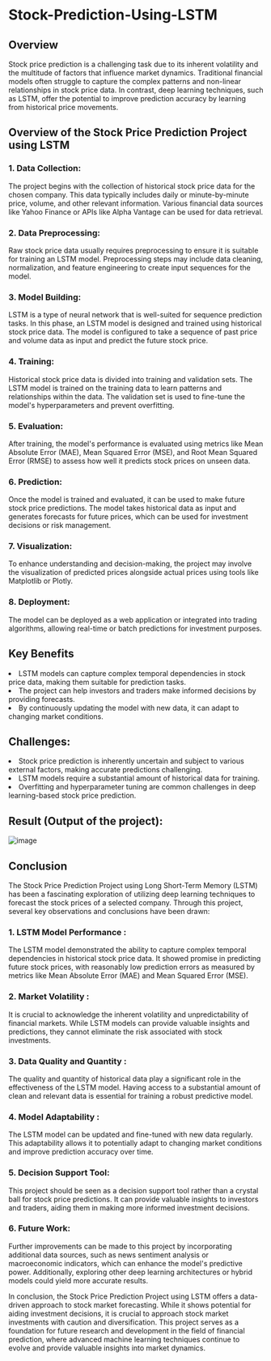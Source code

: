 # Stock-Prediction-Using-LSTM
## Overview
<p>Stock price prediction is a challenging task due to its inherent volatility and the multitude of factors that influence market dynamics. Traditional financial models often struggle to capture the complex patterns and non-linear relationships in stock price data. In contrast, deep learning techniques, such as LSTM, offer the potential to improve prediction accuracy by learning from historical price movements.</p>


## Overview of the Stock Price Prediction Project using LSTM
### 1. Data Collection:
<p>The project begins with the collection of historical stock price data for the chosen company. This data typically includes daily or minute-by-minute price, volume, and other relevant information. Various financial data sources like Yahoo Finance or APIs like Alpha Vantage can be used for data retrieval.</p>

### 2. Data Preprocessing:
<p>Raw stock price data usually requires preprocessing to ensure it is suitable for training an LSTM model. Preprocessing steps may include data cleaning, normalization, and feature engineering to create input sequences for the model.</p>

### 3. Model Building: 
<p>LSTM is a type of neural network that is well-suited for sequence prediction tasks. In this phase, an LSTM model is designed and trained using historical stock price data. The model is configured to take a sequence of past price and volume data as input and predict the future stock price.</p>

### 4. Training: 
<p>Historical stock price data is divided into training and validation sets. The LSTM model is trained on the training data to learn patterns and relationships within the data. The validation set is used to fine-tune the model's hyperparameters and prevent overfitting.</p>

### 5. Evaluation: 
<p>After training, the model's performance is evaluated using metrics like Mean Absolute Error (MAE), Mean Squared Error (MSE), and Root Mean Squared Error (RMSE) to assess how well it predicts stock prices on unseen data.</p>

### 6. Prediction: 
<p>Once the model is trained and evaluated, it can be used to make future stock price predictions. The model takes historical data as input and generates forecasts for future prices, which can be used for investment decisions or risk management.</p>

### 7. Visualization:
<p>To enhance understanding and decision-making, the project may involve the visualization of predicted prices alongside actual prices using tools like Matplotlib or Plotly.</p>

### 8. Deployment: 
<p>The model can be deployed as a web application or integrated into trading algorithms, allowing real-time or batch predictions for investment purposes.</p>


## Key Benefits
<li>LSTM models can capture complex temporal dependencies in stock price data, making them suitable for prediction tasks.</li>
<li>The project can help investors and traders make informed decisions by providing forecasts.</li>
<li>By continuously updating the model with new data, it can adapt to changing market conditions.</li>


## Challenges:

<li>Stock price prediction is inherently uncertain and subject to various external factors, making accurate predictions challenging.</li>
<li>LSTM models require a substantial amount of historical data for training.</li>
<li>Overfitting and hyperparameter tuning are common challenges in deep learning-based stock price prediction.</li>

## Result (Output of the project):
![image](https://github.com/VidushiRastogi15/Stock-Prediction-Using-LSTM/assets/118375146/5aca0148-f065-4546-a592-8cbede454729)


## Conclusion
<p>The Stock Price Prediction Project using Long Short-Term Memory (LSTM) has been a fascinating exploration of utilizing deep learning techniques to forecast the stock prices of a selected company. Through this project, several key observations and conclusions have been drawn:</p>

### 1. LSTM Model Performance : 
<p>The LSTM model demonstrated the ability to capture complex temporal dependencies in historical stock price data. It showed promise in predicting future stock prices, with reasonably low prediction errors as measured by metrics like Mean Absolute Error (MAE) and Mean Squared Error (MSE).</p>

### 2. Market Volatility : 
<p>It is crucial to acknowledge the inherent volatility and unpredictability of financial markets. While LSTM models can provide valuable insights and predictions, they cannot eliminate the risk associated with stock investments.</p>

### 3. Data Quality and Quantity : 
<p> The quality and quantity of historical data play a significant role in the effectiveness of the LSTM model. Having access to a substantial amount of clean and relevant data is essential for training a robust predictive model.</p>

### 4. Model Adaptability : 
<p> The LSTM model can be updated and fine-tuned with new data regularly. This adaptability allows it to potentially adapt to changing market conditions and improve prediction accuracy over time.</p>

### 5. Decision Support Tool:
<p>This project should be seen as a decision support tool rather than a crystal ball for stock price predictions. It can provide valuable insights to investors and traders, aiding them in making more informed investment decisions.</p>

### 6. Future Work:
<p>Further improvements can be made to this project by incorporating additional data sources, such as news sentiment analysis or macroeconomic indicators, which can enhance the model's predictive power. Additionally, exploring other deep learning architectures or hybrid models could yield more accurate results.</p>

<p>In conclusion, the Stock Price Prediction Project using LSTM offers a data-driven approach to stock market forecasting. While it shows potential for aiding investment decisions, it is crucial to approach stock market investments with caution and diversification. This project serves as a foundation for future research and development in the field of financial prediction, where advanced machine learning techniques continue to evolve and provide valuable insights into market dynamics.</p>

